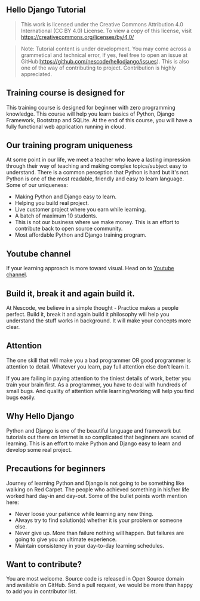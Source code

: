 ## Hello Django Tutorial
> This work is licensed under the Creative Commons Attribution 4.0 International (CC BY 4.0) License.
> To view a copy of this license, visit https://creativecommons.org/licenses/by/4.0/

> Note: Tutorial content is under development. You may come across a grammetical and technical error, If yes, feel free to open an issue at GitHub(https://github.com/nescode/hellodjango/issues). This is also one of the way of contributing to project. Contribution is highly appreciated.

## Training course is designed for
This training course is designed for beginner with zero programming knowledge. This course will help you learn basics of Python, Django Framework, Bootstrap and SQLite. At the end of this course, you will have a fully functional web application running in cloud.

## Our training program uniqueness
At some point in our life, we meet a teacher who leave a lasting impression through their way of teaching and making complex topics/subject easy to understand. There is a common perception that Python is hard but it's not. Python is one of the most readable, friendly and easy to learn language. Some of our uniqueness:
- Making Python and Django easy to learn.
- Helping you build real project.
- Live customer project where you earn while learning.
- A batch of maximum 10 students.
- This is not our business where we make money. This is an effort to contribute back to open source community.
- Most affordable Python and Django training program.

## Youtube channel
If your learning approach is more toward visual. Head on to [Youtube channel](https://www.youtube.com/playlist?list=PL20-QsXJgFDO86wWR7rI8Dcw6cgrhRcud).


## Build it, break it and again build it.
At Nescode, we believe in a simple thought - Practice makes a people perfect. Build it, break it and again build it philosophy will help you understand the stuff works in background. It will make your concepts more clear.

## Attention
The one skill that will make you a bad programmer OR good programmer is attention to detail. Whatever you learn, pay full attention else don't learn it.

If you are failing in paying attention to the tiniest details of work, better you train your brain first. As a programmer, you have to deal with hundreds of small bugs. And quality of attention while learning/working will help you find bugs easily.

## Why Hello Django
Python and Django is one of the beautiful language and framework but tutorials out there on Internet is so complicated that beginners are scared of learning. This is an effort to make Python and Django easy to learn and develop some real project.

## Precautions for beginners
Journey of learning Python and Django is not going to be something like walking on Red Carpet. The people who achieved something in his/her life worked hard day-in and day-out. Some of the bullet points worth mention here:
- Never loose your patience while learning any new thing.
- Always try to find solution(s) whether it is your problem or someone else.
- Never give up. More than failure nothing will happen. But failures are going to give you an ultimate experience.
- Maintain consistency in your day-to-day learning schedules.

## Want to contribute?
You are most welcome. Source code is released in Open Source domain and available on GitHub. Send a pull request, we would be more than happy to add you in contributor list.
